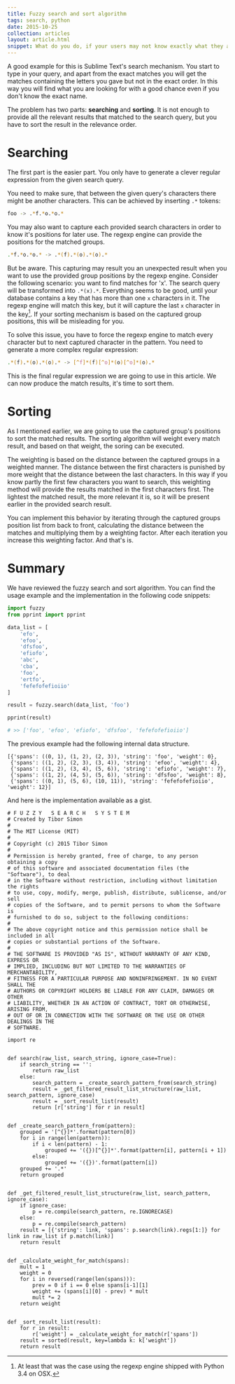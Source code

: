 ```yaml
---
title: Fuzzy search and sort algorithm
tags: search, python
date: 2015-10-25
collection: articles
layout: article.html
snippet: What do you do, if your users may not know exactly what they are looking for while typing into a search field. You can try to provide all relevant matches based on the typed in characters. Time to search in a fuzzy way.
---
```



A good example for this is Sublime Text's search mechanism. You start to type in your query, and apart from
the exact matches you will get the matches containing the letters you gave but not in the exact order. In this
way you will find what you are looking for with a good chance even if you don't know the exact name.

The problem has two parts: __searching__ and __sorting__. It is not enough to provide all the relevant results that matched to
the search query, but you have to sort the result in the relevance order.

# Searching

The first part is the easier part. You only have to generate a clever regular expression from the
given search query.

You need to make sure, that between the given query's characters there might be another characters.
This can be achieved by inserting `.*` tokens:

``` bash
foo -> .*f.*o.*o.*
```

You may also want to capture each provided search characters in order to know it's positions for later use.
The regexp engine can provide the positions for the matched groups.

``` bash
.*f.*o.*o.* -> .*(f).*(o).*(o).*
```

But be aware. This capturing may result you an unexpected result when you want to use the provided group
positions by the regexp engine. Consider the following scenario: you want to find matches for 'x'. The
search query will be transformed into `.*(x).*`. Everything seems to be good, until your database contains
 a key that has more than one `x` characters in it. The regexp engine will match this key, but it will
capture the last `x` character in the key[^1]. If your sorting mechanism is based on the captured group
positions, this will be misleading for you.

To solve this issue, you have to force the regexp engine to match every character but to next captured character in the pattern.
You need to generate a more complex regular expression:

``` bash
.*(f).*(o).*(o).* -> [^f]*(f)[^o]*(o)[^o]*(o).*
```

This is the final regular expression we are going to use in this article. We can now produce the match
results, it's time to sort them.

# Sorting

As I mentioned earlier, we are going to use the captured group's positions to sort the matched results.
The sorting algorithm will weight every match result, and based on that weight, the soring can be executed.

The weighting is based on the distance between the captured groups in a weighted manner. The distance between the first
characters is punished by more weight that the distance between the last characters. In this way if you know partly the first few characters
you want to search, this weighting method will provide the results matched in the first characters first. The lightest the matched result, the
more relevant it is, so it will be present earlier in the provided search result.

You can implement this behavior by iterating through the captured groups position list from back to front, calculating the distance between the matches and
multiplying them by a weighting factor. After each iteration you increase this weighting factor. And that's is.

# Summary

We have reviewed the fuzzy search and sort algorithm. You can find the usage example and the implementation in the following code snippets:

``` python
import fuzzy
from pprint import pprint

data_list = [
    'efo',
    'efoo',
    'dfsfoo',
    'efiofo',
    'abc',
    'cba',
    'foo',
    'ertfo',
    'fefefofefioiio'
]

result = fuzzy.search(data_list, 'foo')

pprint(result)

# >> ['foo', 'efoo', 'efiofo', 'dfsfoo', 'fefefofefioiio']
```

The previous example had the following internal data structure.

```
[{'spans': ((0, 1), (1, 2), (2, 3)), 'string': 'foo', 'weight': 0},
 {'spans': ((1, 2), (2, 3), (3, 4)), 'string': 'efoo', 'weight': 4},
 {'spans': ((1, 2), (3, 4), (5, 6)), 'string': 'efiofo', 'weight': 7},
 {'spans': ((1, 2), (4, 5), (5, 6)), 'string': 'dfsfoo', 'weight': 8},
 {'spans': ((0, 1), (5, 6), (10, 11)), 'string': 'fefefofefioiio', 'weight': 12}]
```

And here is the implementation available as a gist.

```
# F U Z Z Y   S E A R C H   S Y S T E M
# Created by Tibor Simon
#
# The MIT License (MIT)
#
# Copyright (c) 2015 Tibor Simon
#
# Permission is hereby granted, free of charge, to any person obtaining a copy
# of this software and associated documentation files (the "Software"), to deal
# in the Software without restriction, including without limitation the rights
# to use, copy, modify, merge, publish, distribute, sublicense, and/or sell
# copies of the Software, and to permit persons to whom the Software is
# furnished to do so, subject to the following conditions:
#
# The above copyright notice and this permission notice shall be included in all
# copies or substantial portions of the Software.
#
# THE SOFTWARE IS PROVIDED "AS IS", WITHOUT WARRANTY OF ANY KIND, EXPRESS OR
# IMPLIED, INCLUDING BUT NOT LIMITED TO THE WARRANTIES OF MERCHANTABILITY,
# FITNESS FOR A PARTICULAR PURPOSE AND NONINFRINGEMENT. IN NO EVENT SHALL THE
# AUTHORS OR COPYRIGHT HOLDERS BE LIABLE FOR ANY CLAIM, DAMAGES OR OTHER
# LIABILITY, WHETHER IN AN ACTION OF CONTRACT, TORT OR OTHERWISE, ARISING FROM,
# OUT OF OR IN CONNECTION WITH THE SOFTWARE OR THE USE OR OTHER DEALINGS IN THE
# SOFTWARE.

import re


def search(raw_list, search_string, ignore_case=True):
    if search_string == '':
        return raw_list
    else:
        search_pattern = _create_search_pattern_from(search_string)
        result = _get_filtered_result_list_structure(raw_list, search_pattern, ignore_case)
        result = _sort_result_list(result)
        return [r['string'] for r in result]


def _create_search_pattern_from(pattern):
    grouped = '[^{}]*'.format(pattern[0])
    for i in range(len(pattern)):
        if i < len(pattern) - 1:
            grouped += '({})[^{}]*'.format(pattern[i], pattern[i + 1])
        else:
            grouped += '({})'.format(pattern[i])
    grouped += '.*'
    return grouped


def _get_filtered_result_list_structure(raw_list, search_pattern, ignore_case):
    if ignore_case:
        p = re.compile(search_pattern, re.IGNORECASE)
    else:
        p = re.compile(search_pattern)
    result = [{'string': link, 'spans': p.search(link).regs[1:]} for link in raw_list if p.match(link)]
    return result


def _calculate_weight_for_match(spans):
    mult = 1
    weight = 0
    for i in reversed(range(len(spans))):
        prev = 0 if i == 0 else spans[i-1][1]
        weight += (spans[i][0] - prev) * mult
        mult *= 2
    return weight


def _sort_result_list(result):
    for r in result:
        r['weight'] = _calculate_weight_for_match(r['spans'])
    result = sorted(result, key=lambda k: k['weight'])
    return result
```

[^1]: At least that was the case using the regexp engine shipped with Python 3.4 on OSX.

